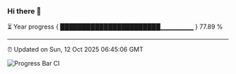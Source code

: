 ### Hi there 👋

⏳ Year progress { ███████████████████████▁▁▁▁▁▁▁ } 77.89 %

---

⏰ Updated on Sun, 12 Oct 2025 06:45:06 GMT

![Progress Bar CI](https://github.com/IshwaranRudhara/GIT-ACTION/workflows/Progress%20Bar%20CI/badge.svg)
